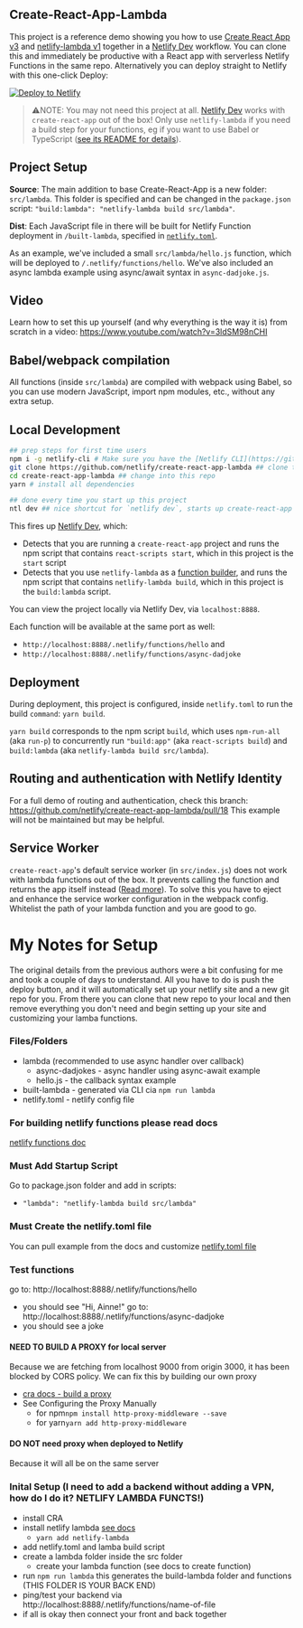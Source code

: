 ## Create-React-App-Lambda

This project is a reference demo showing you how to use [Create React App v3](https://github.com/facebookincubator/create-react-app) and [netlify-lambda v1](https://github.com/netlify/netlify-lambda) together in a [Netlify Dev](https://www.netlify.com/docs/cli/?utm_source=github&utm_medium=swyx-CRAL&utm_campaign=devex#netlify-dev-beta) workflow. You can clone this and immediately be productive with a React app with serverless Netlify Functions in the same repo. Alternatively you can deploy straight to Netlify with this one-click Deploy:


[![Deploy to Netlify](https://www.netlify.com/img/deploy/button.svg?utm_source=github&utm_medium=swyx-CRAL&utm_campaign=devex)](https://app.netlify.com/start/deploy?repository=https://github.com/netlify/create-react-app-lambda&utm_source=github&utm_medium=swyx-CRAL&utm_campaign=devex)

> ⚠️NOTE: You may not need this project at all. [Netlify Dev](https://github.com/netlify/netlify-dev-plugin) works with `create-react-app` out of the box! Only use `netlify-lambda` if you need a build step for your functions, eg if you want to use Babel or TypeScript ([see its README for details](https://github.com/netlify/netlify-lambda/blob/master/README.md#netlify-lambda)).

## Project Setup

**Source**: The main addition to base Create-React-App is a new folder: `src/lambda`. This folder is specified and can be changed in the `package.json` script: `"build:lambda": "netlify-lambda build src/lambda"`.

**Dist**: Each JavaScript file in there will be built for Netlify Function deployment in `/built-lambda`, specified in [`netlify.toml`](https://www.netlify.com/docs/netlify-toml-reference/?utm_source=github&utm_medium=swyx-CRAL&utm_campaign=devex).

As an example, we've included a small `src/lambda/hello.js` function, which will be deployed to `/.netlify/functions/hello`. We've also included an async lambda example using async/await syntax in `async-dadjoke.js`.

## Video

Learn how to set this up yourself (and why everything is the way it is) from scratch in a video: https://www.youtube.com/watch?v=3ldSM98nCHI

## Babel/webpack compilation

All functions (inside `src/lambda`) are compiled with webpack using Babel, so you can use modern JavaScript, import npm modules, etc., without any extra setup.

## Local Development

```bash
## prep steps for first time users
npm i -g netlify-cli # Make sure you have the [Netlify CLI](https://github.com/netlify/cli) installed
git clone https://github.com/netlify/create-react-app-lambda ## clone this repo
cd create-react-app-lambda ## change into this repo
yarn # install all dependencies

## done every time you start up this project
ntl dev ## nice shortcut for `netlify dev`, starts up create-react-app AND a local Node.js server for your Netlify functions
```

This fires up [Netlify Dev](https://www.netlify.com/docs/cli/?utm_source=github&utm_medium=swyx-CRAL&utm_campaign=devex#netlify-dev-beta), which:

- Detects that you are running a `create-react-app` project and runs the npm script that contains `react-scripts start`, which in this project is the `start` script
- Detects that you use `netlify-lambda` as a [function builder](https://github.com/netlify/netlify-dev-plugin/#function-builders-function-builder-detection-and-relationship-with-netlify-lambda), and runs the npm script that contains `netlify-lambda build`, which in this project is the `build:lambda` script.

You can view the project locally via Netlify Dev, via `localhost:8888`.

Each function will be available at the same port as well:

- `http://localhost:8888/.netlify/functions/hello` and 
- `http://localhost:8888/.netlify/functions/async-dadjoke`

## Deployment

During deployment, this project is configured, inside `netlify.toml` to run the build `command`: `yarn build`.

`yarn build` corresponds to the npm script `build`, which uses `npm-run-all` (aka `run-p`) to concurrently run `"build:app"` (aka `react-scripts build`) and `build:lambda` (aka `netlify-lambda build src/lambda`).


## Routing and authentication with Netlify Identity

For a full demo of routing and authentication, check this branch: https://github.com/netlify/create-react-app-lambda/pull/18 This example will not be maintained but may be helpful.

## Service Worker

`create-react-app`'s default service worker (in `src/index.js`) does not work with lambda functions out of the box. It prevents calling the function and returns the app itself instead ([Read more](https://github.com/facebook/create-react-app/issues/2237#issuecomment-302693219)). To solve this you have to eject and enhance the service worker configuration in the webpack config. Whitelist the path of your lambda function and you are good to go.



# My Notes for Setup
The original details from the previous authors were a bit confusing for me and took a couple of days to understand. All you have to do is push the deploy button, and it will automatically set up your netlify site and a new git repo for you. From there you can clone that new repo to your local and then remove everything you don't need and begin setting up your site and customizing your lamba functions.

### Files/Folders 
* lambda (recommended to use async handler over callback)
  * async-dadjokes - async handler using async-await example
  * hello.js - the callback syntax example
* built-lambda - generated via CLI cia ```npm run lambda``` 
* netlify.toml - netlify config file

### For building netlify functions please read docs
[netlify functions doc](https://docs.netlify.com/functions/build-with-javascript/)

### Must Add Startup Script
Go to package.json folder and add in scripts:
* ``` "lambda": "netlify-lambda build src/lambda" ```

### Must Create the netlify.toml file
You can pull example from the docs and customize
[netlify.toml file](https://docs.netlify.com/configure-builds/file-based-configuration/)

### Test functions
go to: http://localhost:8888/.netlify/functions/hello
* you should see "Hi, Ainne!"
go to: http://localhost:8888/.netlify/functions/async-dadjoke
* you should see a joke

#### NEED TO BUILD A PROXY for local server
Because we are fetching from localhost 9000 from origin 3000, it has been blocked by CORS policy. We can fix this by building our own proxy
* [cra docs - build a proxy](https://create-react-app.dev/docs/proxying-api-requests-in-development/)
* See Configuring the Proxy Manually
  * for npm```npm install http-proxy-middleware --save```
  * for yarn```yarn add http-proxy-middleware```

#### DO NOT need proxy when deployed to Netlify
Because it will all be on the same server


### Inital Setup  (I need to add a backend without adding a VPN, how do I do it? NETLIFY LAMBDA FUNCTS!)
* install CRA
* install netlify lambda [see docs](https://github.com/sw-yx/netlify-lambda)
  * ```yarn add netlify-lambda```
* add netlify.toml and lamba build script
* create a lambda folder inside the src folder
  * create your lambda function (see docs to create function)
* run ```npm run lambda``` this generates the build-lambda folder and functions (THIS FOLDER IS YOUR BACK END)
* ping/test your backend via  http://localhost:8888/.netlify/functions/name-of-file
* if all is okay then connect your front and back together
